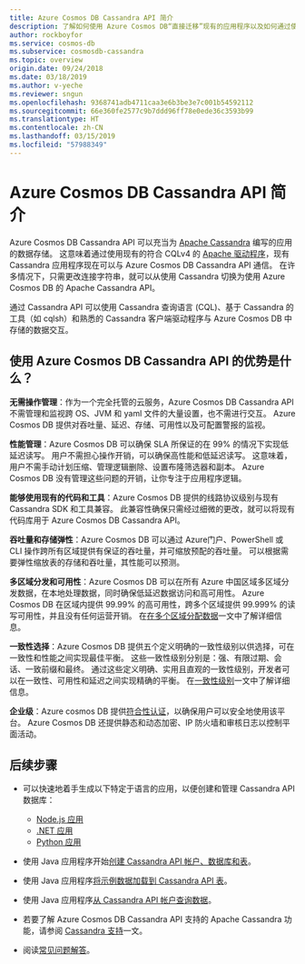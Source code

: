 ```yaml
---
title: Azure Cosmos DB Cassandra API 简介
description: 了解如何使用 Azure Cosmos DB“直接迁移”现有的应用程序以及如何通过使用 Cassandra 驱动程序和熟悉的 CQL 的 Cassandra API 构建新的应用程序。
author: rockboyfor
ms.service: cosmos-db
ms.subservice: cosmosdb-cassandra
ms.topic: overview
origin.date: 09/24/2018
ms.date: 03/18/2019
ms.author: v-yeche
ms.reviewer: sngun
ms.openlocfilehash: 9368741adb4711caa3e6b3be3e7c001b54592112
ms.sourcegitcommit: 66e360fe2577c9b7ddd96ff78e0ede36c3593b99
ms.translationtype: HT
ms.contentlocale: zh-CN
ms.lasthandoff: 03/15/2019
ms.locfileid: "57988349"
---
```

<!--Verify successfully-->
# <a name="introduction-to-the-azure-cosmos-db-cassandra-api"></a>Azure Cosmos DB Cassandra API 简介

Azure Cosmos DB Cassandra API 可以充当为 [Apache Cassandra](https://cassandra.apache.org/) 编写的应用的数据存储。 这意味着通过使用现有的符合 CQLv4 的 [Apache 驱动程序](https://cassandra.apache.org/doc/latest/getting_started/drivers.html?highlight=driver)，现有 Cassandra 应用程序现在可以与 Azure Cosmos DB Cassandra API 通信。 在许多情况下，只需更改连接字符串，就可以从使用 Cassandra 切换为使用 Azure Cosmos DB 的 Apache Cassandra API。 

通过 Cassandra API 可以使用 Cassandra 查询语言 (CQL)、基于 Cassandra 的工具（如 cqlsh）和熟悉的 Cassandra 客户端驱动程序与 Azure Cosmos DB 中存储的数据交互。

## <a name="what-is-the-benefit-of-using-apache-cassandra-api-for-azure-cosmos-db"></a>使用 Azure Cosmos DB Cassandra API 的优势是什么？

**无需操作管理**：作为一个完全托管的云服务，Azure Cosmos DB Cassandra API 不需管理和监视跨 OS、JVM 和 yaml 文件的大量设置，也不需进行交互。 Azure Cosmos DB 提供对吞吐量、延迟、存储、可用性以及可配置警报的监视。

**性能管理**：Azure Cosmos DB 可以确保 SLA 所保证的在 99% 的情况下实现低延迟读写。 用户不需担心操作开销，可以确保高性能和低延迟读写。 这意味着，用户不需手动计划压缩、管理逻辑删除、设置布隆筛选器和副本。 Azure Cosmos DB 没有管理这些问题的开销，让你专注于应用程序逻辑。

**能够使用现有的代码和工具**：Azure Cosmos DB 提供的线路协议级别与现有 Cassandra SDK 和工具兼容。 此兼容性确保只需经过细微的更改，就可以将现有代码库用于 Azure Cosmos DB Cassandra API。

**吞吐量和存储弹性**：Azure Cosmos DB 可以通过 Azure门户、PowerShell 或 CLI 操作跨所有区域提供有保证的吞吐量，并可缩放预配的吞吐量。 可以根据需要弹性缩放表的存储和吞吐量，其性能可以预测。

**多区域分发和可用性**：Azure Cosmos DB 可以在所有 Azure 中国区域多区域分发数据，在本地处理数据，同时确保低延迟数据访问和高可用性。 Azure Cosmos DB 在区域内提供 99.99% 的高可用性，跨多个区域提供 99.999% 的读写可用性，并且没有任何运营开销。 在[在多个区域分配数据](distribute-data-globally.md)一文中了解详细信息。 

**一致性选择**：Azure Cosmos DB 提供五个定义明确的一致性级别以供选择，可在一致性和性能之间实现最佳平衡。 这些一致性级别分别是：强、有限过期、会话、一致前缀和最终。 通过这些定义明确、实用且直观的一致性级别，开发者可以在一致性、可用性和延迟之间实现精确的平衡。 在[一致性级别](consistency-levels.md)一文中了解详细信息。 

**企业级**：Azure cosmos DB 提供[符合性认证](https://www.trustcenter.cn/zh-cn/cloudservices/azure.html)，以确保用户可以安全地使用该平台。 Azure Cosmos DB 还提供静态和动态加密、IP 防火墙和审核日志以控制平面活动。

## <a name="next-steps"></a>后续步骤

* 可以快速地着手生成以下特定于语言的应用，以便创建和管理 Cassandra API 数据库：
  - [Node.js 应用](create-cassandra-nodejs.md)
  - [.NET 应用](create-cassandra-dotnet.md)
  - [Python 应用](create-cassandra-python.md)

* 使用 Java 应用程序开始[创建 Cassandra API 帐户、数据库和表](create-cassandra-api-account-java.md)。

* 使用 Java 应用程序[将示例数据加载到 Cassandra API 表](cassandra-api-load-data.md)。

* 使用 Java 应用程序[从 Cassandra API 帐户查询数据](cassandra-api-query-data.md)。

* 若要了解 Azure Cosmos DB Cassandra API 支持的 Apache Cassandra 功能，请参阅 [Cassandra 支持](cassandra-support.md)一文。

* 阅读[常见问题解答](faq.md#cassandra)。

<!--Update_Description: new articles on cassandra introduction -->
<!--ms.date: 03/18/2019-->